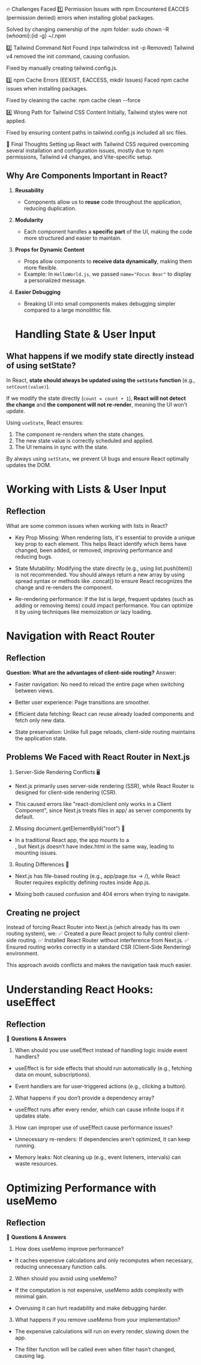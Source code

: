 🔥 Challenges Faced
1️⃣ Permission Issues with npm
Encountered EACCES (permission denied) errors when installing global packages.

Solved by changing ownership of the .npm folder:
sudo chown -R $(whoami):$(id -g) ~/.npm

2️⃣ Tailwind Command Not Found (npx tailwindcss init -p Removed)
Tailwind v4 removed the init command, causing confusion.

Fixed by manually creating tailwind.config.js.

3️⃣ npm Cache Errors (EEXIST, EACCESS, mkdir Issues)
Faced npm cache issues when installing packages.

Fixed by cleaning the cache:
npm cache clean --force

4️⃣ Wrong Path for Tailwind CSS Content
Initially, Tailwind styles were not applied.

Fixed by ensuring content paths in tailwind.config.js included all src files.

🎯 Final Thoughts
Setting up React with Tailwind CSS required overcoming several installation and configuration issues, mostly due to npm permissions, Tailwind v4 changes, and Vite-specific setup.

## Why Are Components Important in React?

1. **Reusability**  
   - Components allow us to **reuse** code throughout the application, reducing duplication.  

2. **Modularity**  
   - Each component handles a **specific part** of the UI, making the code more structured and easier to maintain.  

3. **Props for Dynamic Content**  
   - Props allow components to **receive data dynamically**, making them more flexible.  
   - Example: In `HelloWorld.js`, we passed `name="Focus Bear"` to display a personalized message.

4. **Easier Debugging**  
   - Breaking UI into small components makes debugging simpler compared to a large monolithic file.
   
   # Handling State & User Input

## What happens if we modify state directly instead of using setState?

In React, **state should always be updated using the `setState` function** (e.g., `setCount(value)`). 

If we modify the state directly (`count = count + 1`), **React will not detect the change** and **the component will not re-render**, meaning the UI won't update. 

Using `useState`, React ensures:
1. The component re-renders when the state changes.
2. The new state value is correctly scheduled and applied.
3. The UI remains in sync with the state.

By always using `setState`, we prevent UI bugs and ensure React optimally updates the DOM.

# Working with Lists & User Input
## Reflection
What are some common issues when working with lists in React?

 - Key Prop Missing: When rendering lists, it's essential to provide a unique key prop to each element. This helps React identify which items have changed, been added, or removed, improving performance and reducing bugs.

 - State Mutability: Modifying the state directly (e.g., using list.push(item)) is not recommended. You should always return a new array by using spread syntax or methods like .concat() to ensure React recognizes the change and re-renders the component.

 - Re-rendering performance: If the list is large, frequent updates (such as adding or removing items) could impact performance. You can optimize it by using techniques like memoization or lazy loading.

 # Navigation with React Router
 ## Reflection
 **Question: What are the advantages of client-side routing?**
Answer:

 - Faster navigation: No need to reload the entire page when switching between views.

 - Better user experience: Page transitions are smoother.

 - Efficient data fetching: React can reuse already loaded components and fetch only new data.

 - State preservation: Unlike full page reloads, client-side routing maintains the application state.

 ## Problems We Faced with React Router in Next.js
 
 1) Server-Side Rendering Conflicts 🖥️

 - Next.js primarily uses server-side rendering (SSR), while React Router is designed for client-side rendering (CSR).

 - This caused errors like "react-dom/client only works in a Client Component", since Next.js treats files in app/ as server components by default.

2) Missing document.getElementById("root") 🚨

 - In a traditional React app, the app mounts to a <div id="root">, but Next.js doesn’t have index.html in the same way, leading to mounting issues.

3) Routing Differences 🔄

 - Next.js has file-based routing (e.g., app/page.tsx → /), while React Router requires explicitly defining routes inside App.js.

 - Mixing both caused confusion and 404 errors when trying to navigate.

 ## Creating ne project

Instead of forcing React Router into Next.js (which already has its own routing system), we:
✅ Created a pure React project to fully control client-side routing.
✅ Installed React Router without interference from Next.js.
✅ Ensured routing works correctly in a standard CSR (Client-Side Rendering) environment.

This approach avoids conflicts and makes the navigation task much easier.

# Understanding React Hooks: useEffect
## Reflection
 📝 **Questions & Answers**
1) When should you use useEffect instead of handling logic inside event handlers?

 - useEffect is for side effects that should run automatically (e.g., fetching data on mount, subscriptions).

 - Event handlers are for user-triggered actions (e.g., clicking a button).

2) What happens if you don’t provide a dependency array?

 - useEffect runs after every render, which can cause infinite loops if it updates state.

3) How can improper use of useEffect cause performance issues?

 - Unnecessary re-renders: If dependencies aren’t optimized, it can keep running.

 - Memory leaks: Not cleaning up (e.g., event listeners, intervals) can waste resources.

# Optimizing Performance with useMemo
## Reflection
 📝 **Questions & Answers**
1) How does useMemo improve performance?

 - It caches expensive calculations and only recomputes when necessary, reducing unnecessary function calls.

2) When should you avoid using useMemo?

 - If the computation is not expensive, useMemo adds complexity with minimal gain.

 - Overusing it can hurt readability and make debugging harder.

3) What happens if you remove useMemo from your implementation?

 - The expensive calculations will run on every render, slowing down the app.

 - The filter function will be called even when filter hasn’t changed, causing lag.